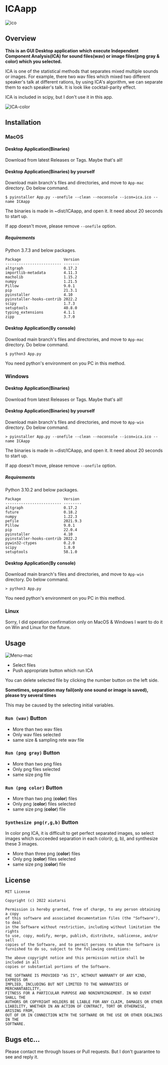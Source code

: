 # ICAapp

![ico](App-mac/ica.ico)

## Overview

**This is an GUI Desktop application which execute Independent Component Analysis(ICA) for sound files(wav) or image files(png gray & color) which you selected.**

ICA is one of the statistical methods that separates mixed multiple sounds or images. For example, there two wav files which mixed two different speaker's talk at different rations, by using ICA's algorithm, we can separate them to each speaker's talk. It is look like cocktail-parity effect.

ICA is included in scipy, but I don't use it in this app.

![ICA-color](img/ICA-color.png)

## Installation

### MacOS

#### Desktop Application(Binaries)

Download from latest Releases or Tags. Maybe that's all!

#### Desktop Application(Binaries) by yourself

Download main branch's files and directories, and move to `App-mac` directory.
Do below command.

```
$ pyinstaller App.py --onefile --clean --noconsole --icon=ica.ico --name ICAapp
```

The binaries is made in ~dist/ICAapp, and open it. It need about 20 seconds to start up.

If app doesn't move, please remove `--onefile` option.

##### Requirements

Python 3.7.3 and below packages.

```
Package                   Version
------------------------- -------
altgraph                  0.17.2
importlib-metadata        4.11.3
macholib                  1.15.2
numpy                     1.21.5
Pillow                    9.0.1
pip                       21.3.1
pyinstaller               4.10
pyinstaller-hooks-contrib 2022.2
scipy                     1.7.3
setuptools                40.8.0
typing_extensions         4.1.1
zipp                      3.7.0
```

#### Desktop Application(By console)

Download main branch's files and directories, and move to `App-mac` directory.
Do below command.

```
$ python3 App.py
```

You need python's environment on you PC in this method.

### Windows

#### Desktop Application(Binaries)

Download from latest Releases or Tags. Maybe that's all!

#### Desktop Application(Binaries) by yourself

Download main branch's files and directories, and move to `App-win` directory.
Do below command.

```
> pyinstaller App.py --onefile --clean --noconsole --icon=ica.ico --name ICAapp
```

The binaries is made in ~dist/ICAapp, and open it. It need about 20 seconds to start up.

If app doesn't move, please remove `--onefile` option.

##### Requirements

Python 3.10.2 and below packages.

```
Package                   Version
------------------------- --------
altgraph                  0.17.2
future                    0.18.2
numpy                     1.22.3
pefile                    2021.9.3
Pillow                    9.0.1
pip                       22.0.4
pyinstaller               4.10
pyinstaller-hooks-contrib 2022.2
pywin32-ctypes            0.2.0
scipy                     1.8.0
setuptools                58.1.0
```

#### Desktop Application(By console)

Download main branch's files and directories, and move to `App-win` directory.
Do below command.

```
> python3 App.py
```

You need python's environment on you PC in this method.

### Linux

Sorry, I did operation confirmation only on MacOS & Windows I want to do it on Win and Linux for the future.

## Usage

![Menu-mac](/img/Menu-mac.png)

- Select files
- Push appropriate button which run ICA

You can delete selected file by clicking the number button on the left side.

**Sometimes, separation may fail(only one sound or image is saved), please try several times**

This may be caused by the selecting initial variables.

### `Run (wav)` Button

- More than two wav files
- Only wav files selected
- same size & sampling rete wav file

### `Run (png gray)` Button

- More than two png files
- Only png files selected
- same size png file

### `Run (png color)` Button

- More than two png (**color**) files
- Only png (**color**) files selected
- same size png (**color**) file

### `Synthesize png(r,g,b)` Button

In color png ICA, it is difficult to get perfect separated images, so select images which succeeded separation in each color(r, g, b), and synthesize these 3 images.

- More than three png (**color**) files
- Only png (**color**) files selected
- same size png (**color**) file

## License

```
MIT License

Copyright (c) 2022 aiutarsi

Permission is hereby granted, free of charge, to any person obtaining a copy
of this software and associated documentation files (the "Software"), to deal
in the Software without restriction, including without limitation the rights
to use, copy, modify, merge, publish, distribute, sublicense, and/or sell
copies of the Software, and to permit persons to whom the Software is
furnished to do so, subject to the following conditions:

The above copyright notice and this permission notice shall be included in all
copies or substantial portions of the Software.

THE SOFTWARE IS PROVIDED "AS IS", WITHOUT WARRANTY OF ANY KIND, EXPRESS OR
IMPLIED, INCLUDING BUT NOT LIMITED TO THE WARRANTIES OF MERCHANTABILITY,
FITNESS FOR A PARTICULAR PURPOSE AND NONINFRINGEMENT. IN NO EVENT SHALL THE
AUTHORS OR COPYRIGHT HOLDERS BE LIABLE FOR ANY CLAIM, DAMAGES OR OTHER
LIABILITY, WHETHER IN AN ACTION OF CONTRACT, TORT OR OTHERWISE, ARISING FROM,
OUT OF OR IN CONNECTION WITH THE SOFTWARE OR THE USE OR OTHER DEALINGS IN THE
SOFTWARE.
```

## Bugs etc...

Please contact me through Issues or Pull requests. But I don't guarantee to see and reply it.
